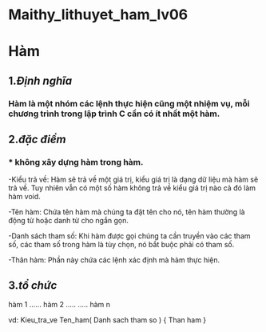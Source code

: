 # Maithy_lithuyet_ham_lv06
# **Hàm**
## 1.*_Định nghĩa_*
### Hàm là một nhóm các lệnh thực hiện cũng một nhiệm vụ, mỗi chương trình trong lập trình C cần có ít nhất một hàm.
## 2.*_đặc điểm_*
### \* không xây dựng hàm trong hàm.
 -Kiểu trả về: Hàm sẽ trả về một giá trị, kiểu giá trị là dạng dữ liệu mà hàm sẽ trả về. Tuy nhiên vẫn có một số hàm không trả về kiểu giá trị nào cả đó làm hàm void.

 -Tên hàm: Chứa tên hàm mà chúng ta đặt tên cho nó, tên hàm thường là động từ hoặc danh từ cho ngắn gọn.

 -Danh sách tham số: Khi hàm được gọi chúng ta cần truyền vào các tham số, các tham số trong hàm là tùy chọn, nó bắt buộc phải có tham số.

 -Thân hàm: Phần này chứa các lệnh xác định mà hàm thực hiện.
## 3.*_tổ chức_*
hàm 1
......
hàm 2
.....
.....
hàm n

vd: Kieu_tra_ve Ten_ham( Danh sach tham so )
{
Than ham
}

